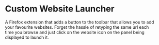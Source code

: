 # Custom Website Launcher

A Firefox extension that adds a button to the toolbar that allows you to add your favourite websites. Forget the hassle of retyping the same url each time you browse and just click on the website icon on the panel being displayed to launch it. 